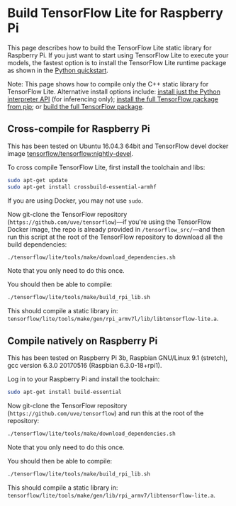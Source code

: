 # Build TensorFlow Lite for Raspberry Pi

This page describes how to build the TensorFlow Lite static library for
Raspberry Pi. If you just want to start using TensorFlow Lite to execute your
models, the fastest option is to install the TensorFlow Lite runtime package as
shown in the [Python quickstart](python.md).

Note: This page shows how to compile only the C++ static library for
TensorFlow Lite. Alternative install options include: [install just the Python
interpreter API](python.md) (for inferencing only); [install the full
TensorFlow package from pip](https://www.tensorflow.org/install/pip);
or [build the full TensorFlow package](
https://www.tensorflow.org/install/source_rpi).


## Cross-compile for Raspberry Pi

This has been tested on Ubuntu 16.04.3 64bit and TensorFlow devel docker image
[tensorflow/tensorflow:nightly-devel](https://hub.docker.com/r/tensorflow/tensorflow/tags/).

To cross compile TensorFlow Lite, first install the toolchain and libs:

```bash
sudo apt-get update
sudo apt-get install crossbuild-essential-armhf
```

If you are using Docker, you may not use `sudo`.

Now git-clone the TensorFlow repository
(`https://github.com/uve/tensorflow`)—if you're using the TensorFlow
Docker image, the repo is already provided in `/tensorflow_src/`—and then run
this script at the root of the TensorFlow repository to download all the
build dependencies:

```bash
./tensorflow/lite/tools/make/download_dependencies.sh
```

Note that you only need to do this once.

You should then be able to compile:

```bash
./tensorflow/lite/tools/make/build_rpi_lib.sh
```

This should compile a static library in:
`tensorflow/lite/tools/make/gen/rpi_armv7l/lib/libtensorflow-lite.a`.


## Compile natively on Raspberry Pi

This has been tested on Raspberry Pi 3b, Raspbian GNU/Linux 9.1 (stretch), gcc version 6.3.0 20170516 (Raspbian 6.3.0-18+rpi1).

Log in to your Raspberry Pi and install the toolchain:

```bash
sudo apt-get install build-essential
```

Now git-clone the TensorFlow repository
(`https://github.com/uve/tensorflow`) and run this at the root of
the repository:

```bash
./tensorflow/lite/tools/make/download_dependencies.sh
```

Note that you only need to do this once.

You should then be able to compile:

```bash
./tensorflow/lite/tools/make/build_rpi_lib.sh
```

This should compile a static library in:
`tensorflow/lite/tools/make/gen/lib/rpi_armv7/libtensorflow-lite.a`.
